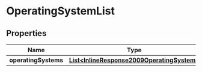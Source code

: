 
# OperatingSystemList

## Properties
Name | Type | Description | Notes
------------ | ------------- | ------------- | -------------
**operatingSystems** | [**List&lt;InlineResponse2009OperatingSystem&gt;**](InlineResponse2009OperatingSystem.md) |  |  [optional]



